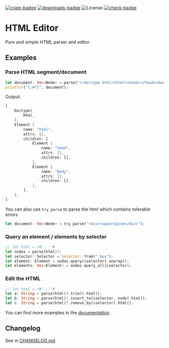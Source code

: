 [![crate-badge]][crate-link]
[![downloads-badge]][crate-link]
![License](https://img.shields.io/crates/l/html_editor)
[![check-badge]][check-link]

[crate-badge]: https://img.shields.io/crates/v/html_editor
[crate-link]: https://crates.io/crates/html_editor
[check-badge]: https://github.com/lomirus/html-editor/workflows/check/badge.svg
[check-link]: https://github.com/lomirus/html-editor/actions/workflows/check.yaml
[downloads-badge]: https://img.shields.io/crates/d/html_editor

# HTML Editor

Pure and simple HTML parser and editor.

## Examples

### Parse HTML segment/document

```rust
let document: Vec<Node> = parse("<!doctype html><html><head></head><body></body></html>")?;
println!("{:#?}", document);
```

Output:

```rust
[
    Doctype(
        Html,
    ),
    Element {
        name: "html",
        attrs: {},
        children: [
            Element {
                name: "head",
                attrs: {},
                children: [],
            },
            Element {
                name: "body",
                attrs: {},
                children: [],
            },
        ],
    },
]
```

You can also use `try_parse` to parse the html which contains tolerable errors

```rust
let document: Vec<Node> = try_parse("<div><span>Ipsum</div>");
```

### Query an element / elements by selector

```rust
// let html = r#"..."#
let nodes = parse(html)?;
let selector: Selector = Selector::from(".box");
let element: Element = nodes.query(&selector).unwrap();
let elements: Vec<Element> = nodes.query_all(&selector);
```

### Edit the HTML

```rust
// let html = r#"..."#
let a: String = parse(html)?.trim().html();
let b: String = parse(html)?.insert_to(&selector, node).html();
let c: String = parse(html)?.remove_by(&selector).html();
```

You can find more examples in the [documentation](https://docs.rs/html_editor/latest/html_editor/).

## Changelog

See in [CHANGELOG.md](CHANGELOG.md)
